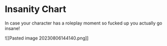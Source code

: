 # Insanity Chart
In case your character has a roleplay moment so fucked up you actually go insane!

![[Pasted image 20230806144140.png]]